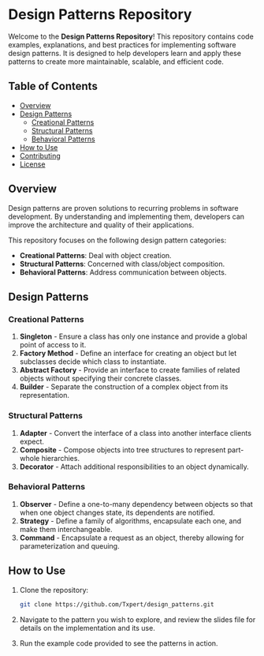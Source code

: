 # Design Patterns Repository

Welcome to the **Design Patterns Repository**! This repository contains code examples, explanations, and best practices for implementing software design patterns. It is designed to help developers learn and apply these patterns to create more maintainable, scalable, and efficient code.

## Table of Contents

- [Overview](#overview)
- [Design Patterns](#design-patterns)
  - [Creational Patterns](#creational-patterns)
  - [Structural Patterns](#structural-patterns)
  - [Behavioral Patterns](#behavioral-patterns)
- [How to Use](#how-to-use)
- [Contributing](#contributing)
- [License](#license)

## Overview

Design patterns are proven solutions to recurring problems in software development. By understanding and implementing them, developers can improve the architecture and quality of their applications.

This repository focuses on the following design pattern categories:
- **Creational Patterns**: Deal with object creation.
- **Structural Patterns**: Concerned with class/object composition.
- **Behavioral Patterns**: Address communication between objects.

## Design Patterns

### Creational Patterns
1. **Singleton** - Ensure a class has only one instance and provide a global point of access to it.
2. **Factory Method** - Define an interface for creating an object but let subclasses decide which class to instantiate.
3. **Abstract Factory** - Provide an interface to create families of related objects without specifying their concrete classes.
4. **Builder** - Separate the construction of a complex object from its representation.

### Structural Patterns
1. **Adapter** - Convert the interface of a class into another interface clients expect.
2. **Composite** - Compose objects into tree structures to represent part-whole hierarchies.
3. **Decorator** - Attach additional responsibilities to an object dynamically.

### Behavioral Patterns
1. **Observer** - Define a one-to-many dependency between objects so that when one object changes state, its dependents are notified.
2. **Strategy** - Define a family of algorithms, encapsulate each one, and make them interchangeable.
3. **Command** - Encapsulate a request as an object, thereby allowing for parameterization and queuing.

## How to Use

1. Clone the repository:
    ```bash
    git clone https://github.com/Txpert/design_patterns.git
    ```

2. Navigate to the pattern you wish to explore, and review the slides file for details on the implementation and its use.

3. Run the example code provided to see the patterns in action.


